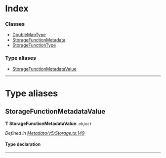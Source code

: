 

# Index

### Classes

* [DoubleMapType](../classes/_metadata_v5_storage_.doublemaptype.md)
* [StorageFunctionMetadata](../classes/_metadata_v5_storage_.storagefunctionmetadata.md)
* [StorageFunctionType](../classes/_metadata_v5_storage_.storagefunctiontype.md)

### Type aliases

* [StorageFunctionMetadataValue](_metadata_v5_storage_.md#storagefunctionmetadatavalue)

---

# Type aliases

<a id="storagefunctionmetadatavalue"></a>

##  StorageFunctionMetadataValue

**Ƭ StorageFunctionMetadataValue**: *`object`*

*Defined in [Metadata/v5/Storage.ts:149](https://github.com/polkadot-js/api/blob/0d12b08/packages/types/src/Metadata/v5/Storage.ts#L149)*

#### Type declaration

___


